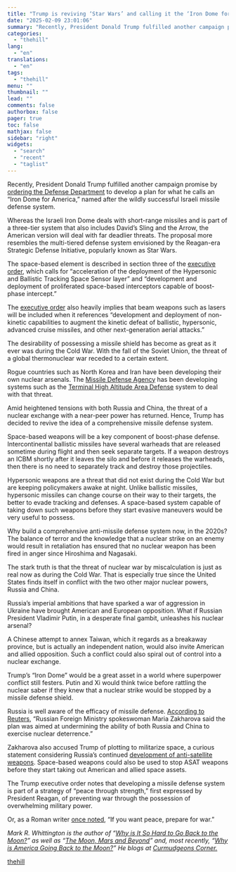 ```yaml
---
title: "Trump is reviving ‘Star Wars’ and calling it the ‘Iron Dome for America’"
date: "2025-02-09 23:01:06"
summary: "Recently, President Donald Trump fulfilled another campaign promise by ordering the Defense Department to develop a plan for what he calls an “Iron Dome for America,” named after the wildly successful Israeli missile defense system. Whereas the Israeli Iron Dome deals with short-range missiles and is part of a three-tier..."
categories:
  - "thehill"
lang:
  - "en"
translations:
  - "en"
tags:
  - "thehill"
menu: ""
thumbnail: ""
lead: ""
comments: false
authorbox: false
pager: true
toc: false
mathjax: false
sidebar: "right"
widgets:
  - "search"
  - "recent"
  - "taglist"
---
```


Recently, President Donald Trump fulfilled another campaign promise by [ordering the Defense Department](https://www.whitehouse.gov/presidential-actions/2025/01/the-iron-dome-for-america/) to develop a plan for what he calls an “Iron Dome for America,” named after the wildly successful Israeli missile defense system.

Whereas the Israeli Iron Dome deals with short-range missiles and is part of a three-tier system that also includes David’s Sling and the Arrow, the American version will deal with far deadlier threats. The proposal more resembles the multi-tiered defense system envisioned by the Reagan-era Strategic Defense Initiative, popularly known as Star Wars.

The space-based element is described in section three of the [executive order](https://www.whitehouse.gov/presidential-actions/2025/01/the-iron-dome-for-america/), which calls for “acceleration of the deployment of the Hypersonic and Ballistic Tracking Space Sensor layer” and “development and deployment of proliferated space-based interceptors capable of boost-phase intercept.”

The [executive order](https://www.whitehouse.gov/presidential-actions/2025/01/the-iron-dome-for-america/) also heavily implies that beam weapons such as lasers will be included when it references “development and deployment of non-kinetic capabilities to augment the kinetic defeat of ballistic, hypersonic, advanced cruise missiles, and other next-generation aerial attacks.”

The desirability of possessing a missile shield has become as great as it ever was during the Cold War. With the fall of the Soviet Union, the threat of a global thermonuclear war receded to a certain extent.

Rogue countries such as North Korea and Iran have been developing their own nuclear arsenals. The [Missile Defense Agency](https://www.usa.gov/agencies/missile-defense-agency) has been developing systems such as the [Terminal High Altitude Area Defense](https://www.lockheedmartin.com/en-us/products/thaad.html) system to deal with that threat.

Amid heightened tensions with both Russia and China, the threat of a nuclear exchange with a near-peer power has returned. Hence, Trump has decided to revive the idea of a comprehensive missile defense system.

Space-based weapons will be a key component of boost-phase defense. Intercontinental ballistic missiles have several warheads that are released sometime during flight and then seek separate targets. If a weapon destroys an ICBM shortly after it leaves the silo and before it releases the warheads, then there is no need to separately track and destroy those projectiles.

Hypersonic weapons are a threat that did not exist during the Cold War but are keeping policymakers awake at night. Unlike ballistic missiles, hypersonic missiles can change course on their way to their targets, the better to evade tracking and defenses. A space-based system capable of taking down such weapons before they start evasive maneuvers would be very useful to possess.

Why build a comprehensive anti-missile defense system now, in the 2020s? The balance of terror and the knowledge that a nuclear strike on an enemy would result in retaliation has ensured that no nuclear weapon has been fired in anger since Hiroshima and Nagasaki.

The stark truth is that the threat of nuclear war by miscalculation is just as real now as during the Cold War. That is especially true since the United States finds itself in conflict with the two other major nuclear powers, Russia and China.

Russia’s imperial ambitions that have sparked a war of aggression in Ukraine have brought American and European opposition. What if Russian President Vladimir Putin, in a desperate final gambit, unleashes his nuclear arsenal?

A Chinese attempt to annex Taiwan, which it regards as a breakaway province, but is actually an independent nation, would also invite American and allied opposition. Such a conflict could also spiral out of control into a nuclear exchange.

Trump’s “Iron Dome” would be a great asset in a world where superpower conflict still festers. Putin and Xi would think twice before rattling the nuclear saber if they knew that a nuclear strike would be stopped by a missile defense shield.

Russia is well aware of the efficacy of missile defense. [According to Reuters](https://www.reuters.com/world/russia-condemns-trump-missile-defence-shield-plan-accuses-us-plotting-militarise-2025-01-31/), “Russian Foreign Ministry spokeswoman Maria Zakharova said the plan was aimed at undermining the ability of both Russia and China to exercise nuclear deterrence.”

Zakharova also accused Trump of plotting to militarize space, a curious statement considering Russia’s continued [development of anti-satellite weapons](https://spacenews.com/u-s-claims-recently-launched-russian-satellite-is-an-asat/). Space-based weapons could also be used to stop ASAT weapons before they start taking out American and allied space assets.

The Trump executive order notes that developing a missile defense system is part of a strategy of “peace through strength,” first expressed by President Reagan, of preventing war through the possession of overwhelming military power.

Or, as a Roman writer [once noted](https://www.thoughtco.com/if-you-want-peace-prepare-for-war-121446), “If you want peace, prepare for war.”

*Mark R. Whittington is the author of “*[*Why is It So Hard to Go Back to the Moon?*](https://www.amazon.com/Why-So-Hard-Back-Moon/dp/1515362701/ref=tmm_pap_swatch_0?_encoding=UTF8&qid=&sr=)*” as well as “*[*The Moon, Mars and Beyond*](https://www.amazon.com/Moon-Mars-Beyond-Mark-Whittington-ebook/dp/B078QBL74C/ref=pd_rhf_gw_p_img_2?_encoding=UTF8&psc=1&refRID=84WE12QFGYZ64P5EVVP9)*” and, most recently, “*[*Why is America Going Back to the Moon?*](https://www.amazon.com/dp/B095CTHTD1/ref=as_sl_pc_tf_til?tag=nocturnthewebs0d&linkCode=w00&linkId=138daac505adf175f2d36813f0654421&creativeASIN=B095CTHTD1)*” He blogs at* [*Curmudgeons Corner.*](http://curmudgeons.blogspot.com/)

[thehill](https://thehill.com/opinion/technology/5132916-trump-iron-dome-america/)

